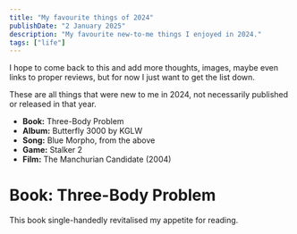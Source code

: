 ```yaml
---
title: "My favourite things of 2024"
publishDate: "2 January 2025"
description: "My favourite new-to-me things I enjoyed in 2024."
tags: ["life"]
---
```


I hope to come back to this and add more thoughts, images, maybe even links to proper reviews, but for now I just want to get the list down.

These are all things that were new to me in 2024, not necessarily published or released in that year.

- **Book:** Three-Body Problem
- **Album:** Butterfly 3000 by KGLW
- **Song:** Blue Morpho, from the above
- **Game:** Stalker 2
- **Film:** The Manchurian Candidate (2004)

# Book: Three-Body Problem

This book single-handedly revitalised my appetite for reading.